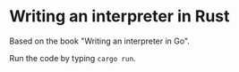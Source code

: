 # Writing an interpreter in Rust

Based on the book "Writing an interpreter in Go".

Run the code by typing `cargo run`.
